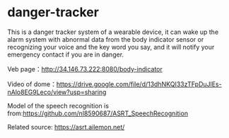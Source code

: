 # danger-tracker
This is a danger tracker system of a wearable device, it can wake up the alarm system with abnormal data from the body indicator sensor or recognizing your voice and the key word you say, and it will notify your emergency contact if you are in danger.





Veb page：http://34.146.73.222:8080/body-indicator


Video of dome：https://drive.google.com/file/d/13dhNKQI33zTFpDuJlEs-nAlo8EG9Leco/view?usp=sharing



Model of the speech recognition is from:https://github.com/nl8590687/ASRT_SpeechRecognition

Related source: https://asrt.ailemon.net/
